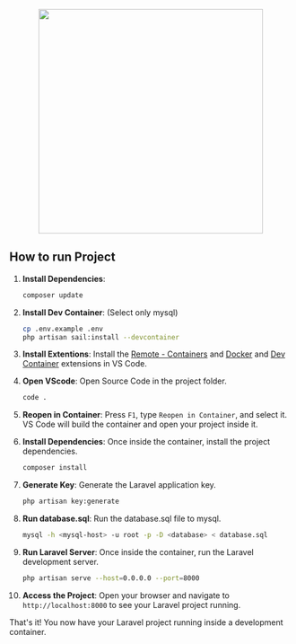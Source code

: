 <p align="center"><a href="https://laravel.com" target="_blank"><img src="https://raw.githubusercontent.com/laravel/art/master/logo-lockup/5%20SVG/2%20CMYK/1%20Full%20Color/laravel-logolockup-cmyk-red.svg" width="400"></a></p>

## How to run Project

1. **Install Dependencies**: 
    ```bash
    composer update
    ```

2. **Install Dev Container**: (Select only mysql)
    ```bash
    cp .env.example .env
    php artisan sail:install --devcontainer
    ```

3. **Install Extentions**: Install the [Remote - Containers](https://marketplace.visualstudio.com/items?itemName=ms-vscode-remote.remote-containers) and [Docker](https://marketplace.visualstudio.com/items?itemName=ms-azuretools.vscode-docker) and [Dev Container](https://marketplace.visualstudio.com/items?itemName=ms-vscode-remote.remote-containers) extensions in VS Code.

4. **Open VScode**: Open Source Code in the project folder.
    ```bash
    code .
    ```

5. **Reopen in Container**: Press `F1`, type `Reopen in Container`, and select it. VS Code will build the container and open your project inside it.

6. **Install Dependencies**: Once inside the container, install the project dependencies.
    ```bash
    composer install
    ```

7. **Generate Key**: Generate the Laravel application key.
    ```bash
    php artisan key:generate
    ```

8. **Run database.sql**: Run the database.sql file to mysql.
    ```bash
    mysql -h <mysql-host> -u root -p -D <database> < database.sql
    ```

9. **Run Laravel Server**: Once inside the container, run the Laravel development server.
    ```bash
    php artisan serve --host=0.0.0.0 --port=8000
    ```

10. **Access the Project**: Open your browser and navigate to `http://localhost:8000` to see your Laravel project running.

That's it! You now have your Laravel project running inside a development container.
